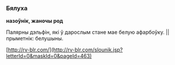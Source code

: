 ### Бялуха
**назоўнік, жаночы род**

Палярны дэльфін, які ў дарослым стане мае белую афарбоўку. || прыметнік: белушыны.

<a rel="author">[http://rv-blr.com/](http://rv-blr.com/slounik.jsp?letterId=0&maskId=0&pageId=463)</a>
